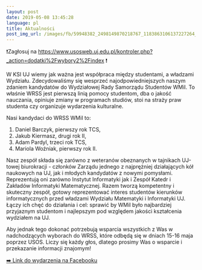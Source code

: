 ```yaml
---
layout: post
date: 2019-05-08 13:45:28
language: pl
title: Aktualności
post_img_url: /images/fb/59948382_2498149870218767_1183863106137227264_o.jpg
---
```


❗Zagłosuj na https://www.usosweb.uj.edu.pl/kontroler.php?_action=dodatki%2Fwybory2%2Findex ❗

W KSI UJ wiemy jak ważna jest współpraca między studentami, a władzami Wydziału. Zdecydowaliśmy się wesprzeć najodpowiedniejszych naszym zdaniem kandydatów do Wydziałowej Rady Samorządu Studentów WMiI. To właśnie WRSS jest pierwszą linią pomocy studentom, dba o jakość nauczania, opiniuje zmiany w programach studiów, stoi na straży praw studenta czy organizuje wydarzenia kulturalne.

Nasi kandydaci do WRSS WMiI to:
1. Daniel Barczyk, pierwszy rok TCS,
2. Jakub Kiermasz, drugi rok II,
3. Adam Pardyl, trzeci rok TCS,
4. Mariola Woźniak, pierwszy rok II.

Nasz zespół składa się zarówno z weteranów obeznanych w tajnikach UJ-towej biurokracji - członków Zarządu jednego z najprężniej działających kół naukowych na UJ, jak i młodych kandydatów z nowymi pomysłami. Reprezentują oni zarówno Instytut Informatyki jak i Zespół Katedr i Zakładów Informatyki Matematycznej. Razem tworzą kompetentny i skuteczny zespół, gotowy reprezentować interes studentów kierunków informatycznych przed władzami Wydziału Matematyki i Informatyki UJ. Łączy ich chęć do działania i cel: sprawić by WMiI było najbardziej przyjaznym studentom i najlepszym pod względem jakości kształcenia wydziałem na UJ. 

Aby jednak tego dokonać potrzebują wsparcia wszystkich z Was w nadchodzących wyborach do WRSS, które odbędą się w dniach 15-16 maja poprzez USOS. Liczy się każdy głos, dlatego prosimy Was o wsparcie i przekazanie informacji znajomym!

 <a href="https://www.facebook.com/events/402355870587967/">➡️ Link do wydarzenia na Facebooku</a>